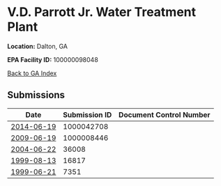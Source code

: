 # V.D. Parrott Jr. Water Treatment Plant

**Location:** Dalton, GA

**EPA Facility ID:** 100000098048

[Back to GA Index](../../index.md)

## Submissions

| Date | Submission ID | Document Control Number |
|------|--------------|-------------------------|
| [2014-06-19](submissions/1000042708.md) | 1000042708 |  |
| [2009-06-19](submissions/1000008446.md) | 1000008446 |  |
| [2004-06-22](submissions/36008.md) | 36008 |  |
| [1999-08-13](submissions/16817.md) | 16817 |  |
| [1999-06-21](submissions/7351.md) | 7351 |  |
